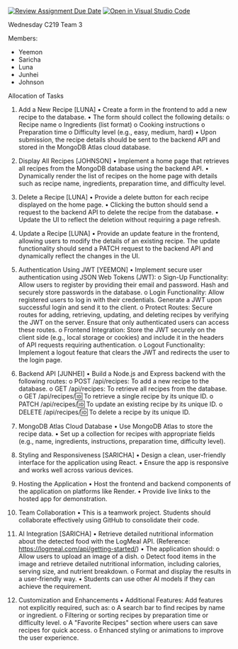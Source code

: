 [![Review Assignment Due Date](https://classroom.github.com/assets/deadline-readme-button-22041afd0340ce965d47ae6ef1cefeee28c7c493a6346c4f15d667ab976d596c.svg)](https://classroom.github.com/a/xnpzF-jU)
[![Open in Visual Studio Code](https://classroom.github.com/assets/open-in-vscode-2e0aaae1b6195c2367325f4f02e2d04e9abb55f0b24a779b69b11b9e10269abc.svg)](https://classroom.github.com/online_ide?assignment_repo_id=18013037&assignment_repo_type=AssignmentRepo)

Wednesday C219 Team 3

Members:
- Yeemon
- Saricha
- Luna
- Junhei
- Johnson

Allocation of Tasks

1. Add a New Recipe     [LUNA]
    • Create a form in the frontend to add a new recipe to the database.
    • The form should collect the following details: 
        o Recipe name
        o Ingredients (list format)
        o Cooking instructions
        o Preparation time
        o Difficulty level (e.g., easy, medium, hard)
    • Upon submission, the recipe details should be sent to the backend API and 
    stored in the MongoDB Atlas cloud database.

2. Display All Recipes [JOHNSON]
    • Implement a home page that retrieves all recipes from the MongoDB database 
    using the backend API.
    • Dynamically render the list of recipes on the home page with details such as 
    recipe name, ingredients, preparation time, and difficulty level.

3. Delete a Recipe      [LUNA]
    • Provide a delete button for each recipe displayed on the home page.
    • Clicking the button should send a request to the backend API to delete the recipe 
    from the database.
    • Update the UI to reflect the deletion without requiring a page refresh.

4. Update a Recipe     [LUNA]
    • Provide an update feature in the frontend, allowing users to modify the details of 
    an existing recipe. The update functionality should send a PATCH request to the 
    backend API and dynamically reflect the changes in the UI.

5. Authentication Using JWT     [YEEMON]
    • Implement secure user authentication using JSON Web Tokens (JWT): 
        o Sign-Up Functionality: Allow users to register by providing their email 
        and password. Hash and securely store passwords in the database.
        o Login Functionality: Allow registered users to log in with their 
        credentials. Generate a JWT upon successful login and send it to the 
        client.
        o Protect Routes: Secure routes for adding, retrieving, updating, and 
        deleting recipes by verifying the JWT on the server. Ensure that only 
        authenticated users can access these routes.
        o Frontend Integration: Store the JWT securely on the client side (e.g., 
        local storage or cookies) and include it in the headers of API requests 
        requiring authentication.
        o Logout Functionality: Implement a logout feature that clears the JWT and 
        redirects the user to the login page.

6. Backend API      [JUNHEI]
    • Build a Node.js and Express backend with the following routes: 
        o POST /api/recipes: To add a new recipe to the database.
        o GET /api/recipes: To retrieve all recipes from the database.
        o GET /api/recipes/:id: To retrieve a single recipe by its unique ID.
        o PATCH /api/recipes/:id: To update an existing recipe by its unique ID.
        o DELETE /api/recipes/:id: To delete a recipe by its unique ID.

7. MongoDB Atlas Cloud Database
    • Use MongoDB Atlas to store the recipe data.
    • Set up a collection for recipes with appropriate fields (e.g., name, ingredients, 
    instructions, preparation time, difficulty level).

8. Styling and Responsiveness       [SARICHA]
    • Design a clean, user-friendly interface for the application using React.
    • Ensure the app is responsive and works well across various devices.

9. Hosting the Application
    • Host the frontend and backend components of the application on platforms like 
    Render.
    • Provide live links to the hosted app for demonstration.

10. Team Collaboration
    • This is a teamwork project. Students should collaborate effectively using GitHub 
    to consolidate their code.

11. AI Integration      [SARICHA]
    • Retrieve detailed nutritional information about the detected food with the 
    LogMeal API. (Reference: https://logmeal.com/api/getting-started/) 
    • The application should: 
        o Allow users to upload an image of a dish.
        o Detect food items in the image and retrieve detailed nutritional 
        information, including calories, serving size, and nutrient breakdown.
        o Format and display the results in a user-friendly way.
    • Students can use other AI models if they can achieve the requirement.

12. Customization and Enhancements
    • Additional Features: Add features not explicitly required, such as: 
        o A search bar to find recipes by name or ingredient.
        o Filtering or sorting recipes by preparation time or difficulty level.
        o A "Favorite Recipes" section where users can save recipes for quick 
        access.
        o Enhanced styling or animations to improve the user experience.
